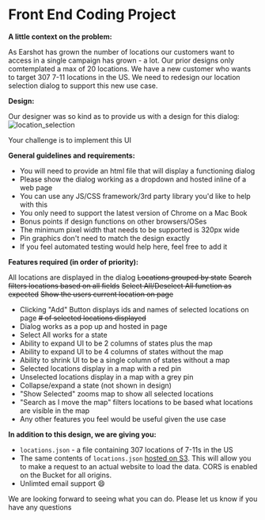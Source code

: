 # Front End Coding Project

**A little context on the problem:**

As Earshot has grown the number of locations our customers want to access in a single campaign has grown - a lot. Our prior designs only comtemplated a max of 20 locations. We have a new customer who wants to target 307 7-11 locations in the US. We need to redesign our location selection dialog to support this new use case.

**Design:**

Our designer was so kind as to provide us with a design for this dialog:
![location_selection](https://cloud.githubusercontent.com/assets/213594/9950318/f053ed1a-5d7e-11e5-9777-f9a61e6d6ad5.png)

Your challenge is to implement this UI

**General guidelines and requirements:**

- You will need to provide an html file that will display a functioning dialog
- Please show the dialog working as a dropdown and hosted inline of a web page
- You can use any JS/CSS framework/3rd party library you'd like to help with this
- You only need to support the latest version of Chrome on a Mac Book
- Bonus points if design functions on other browsers/OSes
- The minimum pixel width that needs to be supported is 320px wide
- Pin graphics don't need to match the design exactly
- If you feel automated testing would help here, feel free to add it

**Features required (in order of priority):**

All locations are displayed in the dialog
~~Locations grouped by state~~
~~Search filters locations based on all fields~~
~~Select All/Deselect All function as expected~~
~~Show the users current location on page~~
- Clicking "Add" Button displays ids and names of selected locations on page
~~# of selected locations displayed~~
- Dialog works as a pop up and hosted in page
- Select All works for a state
- Ability to expand UI to be 2 columns of states plus the map
- Ability to expand UI to be 4 columns of states without the map
- Ability to shrink UI to be a single column of states without a map
- Selected locations display in a map with a red pin
- Unselected locations display in a map with a grey pin
- Collapse/expand a state (not shown in design)
- "Show Selected" zooms map to show all selected locations
- "Search as I move the map" filters locations to be based what locations are visible in the map
- Any other features you feel would be useful given the use case

**In addition to this design, we are giving you:**

- `locations.json` - a file containing 307 locations of 7-11s in the US
- The same contents of `locations.json` [hosted on S3](https://s3.amazonaws.com/public.earshotinc.com/locations.json). This will allow you to make a request to an actual website to load the data. CORS is enabled on the Bucket for all origins.
- Unlimted email support :smile:

We are looking forward to seeing what you can do. Please let us know if you have any questions
